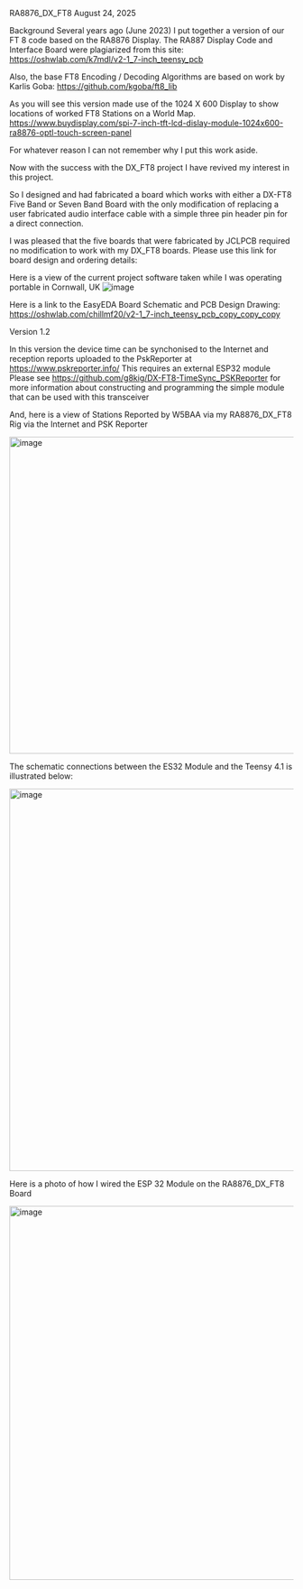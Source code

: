 RA8876_DX_FT8  August 24, 2025

Background
Several years ago (June 2023) I put together a version of our FT 8 code based on the RA8876 Display.
The RA887 Display Code and Interface Board were plagiarized from this site: https://oshwlab.com/k7mdl/v2-1_7-inch_teensy_pcb

Also, the base FT8 Encoding / Decoding Algorithms are based on work by Karlis Goba:
https://github.com/kgoba/ft8_lib

As you will see this version made use of the 1024 X 600 Display to show locations of worked FT8 Stations on a World Map.  https://www.buydisplay.com/spi-7-inch-tft-lcd-dislay-module-1024x600-ra8876-optl-touch-screen-panel

For whatever reason I can not remember why I put this work aside.

Now with the success with the DX_FT8 project I have revived my interest in this project.

So I designed and had  fabricated a board which works with either a DX-FT8 Five Band
or Seven Band Board with the only modification of replacing a user fabricated audio interface cable
with a simple three pin header pin for a direct connection.

I was pleased that the five boards that were fabricated by JCLPCB required no modification to work with my DX_FT8 boards. Please use this link for board design and ordering details:

Here is a view of the current project  software taken while I was operating portable in Cornwall, UK
![image](https://github.com/user-attachments/assets/f26551ef-ac85-4fd2-af9b-fd68c74b24ef)

Here is a link to the EasyEDA Board Schematic and PCB Design Drawing:
https://oshwlab.com/chillmf20/v2-1_7-inch_teensy_pcb_copy_copy_copy

Version 1.2

In this version the device time can be synchonised to the Internet and reception reports uploaded to the PskReporter at https://www.pskreporter.info/
This requires an external ESP32 module
Please see https://github.com/g8kig/DX-FT8-TimeSync_PSKReporter for more information about constructing and programming the simple module that can be used with this transceiver

And, here is a view of Stations Reported by W5BAA via my RA8876_DX_FT8 Rig via the Internet and PSK Reporter 

<img width="744" height="562" alt="image" src="https://github.com/user-attachments/assets/7957ce8c-ee68-40d3-b92c-23a92bfb7b14" />

The schematic connections between the ES32 Module and the Teensy 4.1 is illustrated below:

<img width="649" height="678" alt="image" src="https://github.com/user-attachments/assets/c3056785-ea0b-4183-a8c5-4a84d30212c4" />

Here is a photo of how I wired the ESP 32 Module on the RA8876_DX_FT8 Board

<img width="1507" height="663" alt="image" src="https://github.com/user-attachments/assets/131868ea-05d5-4c19-89f8-8fe2f06324fb" />






